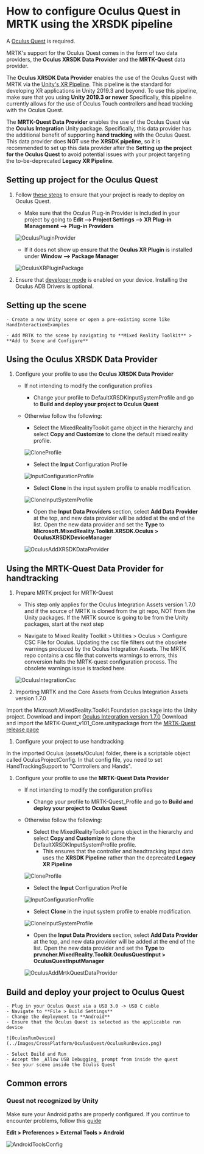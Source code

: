 # How to configure Oculus Quest in MRTK using the XRSDK pipeline

A [Oculus Quest](https://www.oculus.com/quest/?locale=en_US) is required.

MRTK's support for the Oculus Quest comes in the form of two data providers, the **Oculus XRSDK Data Provider** and the **MRTK-Quest** data provider. 

The **Oculus XRSDK Data Provider** enables the use of the Oculus Quest with MRTK via the [Unity's XR Pipeline](https://docs.unity3d.com/Manual/XR.html).
This pipeline is the standard for developing XR applications in Unity 2019.3 and beyond. To use this pipeline, make sure that you using **Unity 2019.3 or newer**
Specifically, this pipeline currently allows for the use of Oculus Touch controllers and head tracking with the Oculus Quest.

The **MRTK-Quest Data Provider** enables the use of the Oculus Quest via the **Oculus Integration** Unity package. Specifically, this data provider has the additional benefit of 
supporting **hand tracking** with the Oculus Quest. This data provider does **NOT** use the **XRSDK pipeline**, so it is recommended to set up this data provider after the 
**Setting up the project for the Oculus Quest** to avoid potential issues with your project targeting the to-be-deprecated **Legacy XR Pipeline**.

## Setting up project for the Oculus Quest

1. Follow [these steps](https://developer.oculus.com/documentation/unity/book-unity-gsg/) to ensure that your project is ready to deploy on Oculus Quest.
    - Make sure that the Oculus Plug-in Provider is included in your project by going to **Edit --> Project Settings --> XR Plug-in Management --> Plug-in Providers**

    ![OculusPluginProvider](../Images/CrossPlatform/OculusQuest/OculusPluginProvider.png)

    - If it does not show up ensure that the **Oculus XR Plugin** is installed under **Window --> Package Manager**

    ![OculusXRPluginPackage](../Images/CrossPlatform/OculusQuest/OculusXRPluginPackage.png)

1. Ensure that [developer mode](https://developer.oculus.com/documentation/native/android/mobile-device-setup/) is enabled on your device. Installing the Oculus ADB Drivers is optional.

## Setting up the scene
    - Create a new Unity scene or open a pre-existing scene like HandInteractionExamples
    
    - Add MRTK to the scene by navigating to **Mixed Reality Toolkit** > **Add to Scene and Configure**

## Using the Oculus XRSDK Data Provider

1. Configure your profile to use the **Oculus XRSDK Data Provider**
    - If not intending to modify the configuration profiles
        - Change your profile to DefaultXRSDKInputSystemProfile and go to **Build and deploy your project to Oculus Quest**

    - Otherwise follow the following:
        - Select the MixedRealityToolkit game object in the hierarchy and select **Copy and Customize** to clone the default mixed reality profile.

        ![CloneProfile](../Images/CrossPlatform/CloneProfile.png)

        - Select the **Input** Configuration Profile

        ![InputConfigurationProfile](../Images/CrossPlatform/InputConfigurationProfile.png)

        - Select **Clone** in the input system profile to enable modification.

        ![CloneInputSystemProfile](../Images/CrossPlatform/CloneInputSystemProfile.png)

        - Open the **Input Data Providers** section, select **Add Data Provider** at the top, and new data provider will be added at the end of the list.  Open the new data provider and set the **Type** to **Microsoft.MixedReality.Toolkit.XRSDK.Oculus > OculusXRSDKDeviceManager**

        ![OculusAddXRSDKDataProvider](../Images/CrossPlatform/OculusQuest/OculusAddXRSDKDataProvider.png)


## Using the MRTK-Quest Data Provider for handtracking
1. Prepare MRTK project for MRTK-Quest

    - This step only applies for the Oculus Integration Assets version 1.7.0 and if the source of MRTK is cloned from the git repo, NOT from the Unity packages. 
    If the MRTK source is going to be from the Unity packages, start at the next step

    - Navigate to Mixed Reality Toolkit > Utilities > Oculus > Configure CSC File for Oculus. Updating the csc file filters out the obsolete warnings produced by the Oculus Integration Assets. 
    The MRTK repo contains a csc file that converts warnings to errors, this conversion halts the MRTK-quest configuration process. The obsolete warnings issue is tracked here.

    ![OculusIntegrationCsc](../Images/CrossPlatform/OculusQuest/OculusIntegrationCsc.png)

1. Importing MRTK and the Core Assets from Oculus Integration Assets version 1.7.0

Import the Microsoft.MixedReality.Toolkit.Foundation package into the Unity project.
Download and import [Oculus Integration version 1.7.0](https://developer.oculus.com/downloads/package/unity-integration-archive/)
Download and import the MRTK-Quest\_v101\_Core.unitypackage from the [MRTK-Quest release page](https://github.com/provencher/MRTK-Quest/releases)

1. Configure your project to use handtracking

In the imported Oculus (assets/Oculus) folder, there is a scriptable object called OculusProjectConfig. In that config file, you need to set HandTrackingSupport to "Controllers and Hands".

1. Configure your profile to use the **MRTK-Quest Data Provider**

    - If not intending to modify the configuration profiles
        - Change your profile to MRTK-Quest_Profile and go to **Build and deploy your project to Oculus Quest**

    - Otherwise follow the following:
        - Select the MixedRealityToolkit game object in the hierarchy and select **Copy and Customize** to clone the DefaultXRSDKInputSystemProfile profile.
            - This ensures that the controller and headtracking input data uses the **XRSDK Pipeline** rather than the deprecated **Legacy XR Pipeline**

        ![CloneProfile](../Images/CrossPlatform/CloneProfile.png)

        - Select the **Input** Configuration Profile

        ![InputConfigurationProfile](../Images/CrossPlatform/InputConfigurationProfile.png)

        - Select **Clone** in the input system profile to enable modification.

        ![CloneInputSystemProfile](../Images/CrossPlatform/CloneInputSystemProfile.png)

        - Open the **Input Data Providers** section, select **Add Data Provider** at the top, and new data provider will be added at the end of the list.  Open the new data provider and set the **Type** to **prvncher.MixedReality.Toolkit.OculusQuestInput > OculusQuestInputManager**

        ![OculusAddMrtkQuestDataProvider](../Images/CrossPlatform/OculusQuest/OculusAddMrtkQuestDataProvider.png)

## Build and deploy your project to Oculus Quest
    - Plug in your Oculus Quest via a USB 3.0 -> USB C cable
    - Navigate to **File > Build Settings**
    - Change the deployment to **Android**
    - Ensure that the Oculus Quest is selected as the applicable run device
    
    ![OculusRunDevice](../Images/CrossPlatform/OculusQuest/OculusRunDevice.png)

    - Select Build and Run 
    - Accept the _Allow USB Debugging_ prompt from inside the quest
    - See your scene inside the Oculus Quest


## Common errors

### Quest not recognized by Unity

Make sure your Android paths are properly configured. If you continue to encounter problems, follow this [guide](https://developer.oculus.com/documentation/unity/book-unity-gsg/#install-android-tools)

**Edit > Preferences > External Tools > Android**

![AndroidToolsConfig](../Images/CrossPlatform/OculusQuest/AndroidToolsConfig.png)